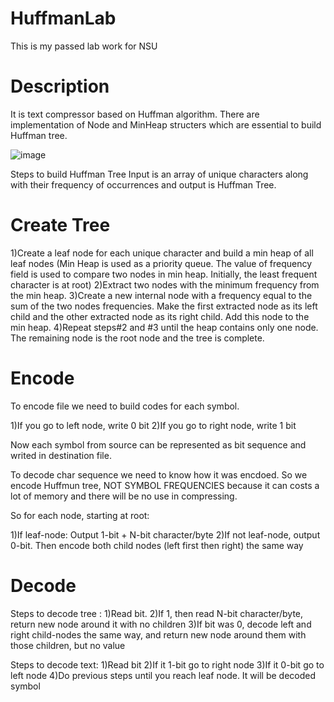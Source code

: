 # HuffmanLab
This is my passed lab work for NSU
# Description
It is text compressor based on Huffman algorithm. There are implementation of Node and MinHeap structers which are essential to build Huffman tree.

![image](https://user-images.githubusercontent.com/58903139/157651374-36c1807c-bbbc-4e07-a3ab-8985161d7389.png)

Steps to build Huffman Tree
Input is an array of unique characters along with their frequency of occurrences and output is Huffman Tree. 

# Create Tree
1)Create a leaf node for each unique character and build a min heap of all leaf nodes (Min Heap is used as a priority queue. The value of frequency field is used to compare two nodes in min heap. Initially, the least frequent character is at root)
2)Extract two nodes with the minimum frequency from the min heap.
3)Create a new internal node with a frequency equal to the sum of the two nodes frequencies. Make the first extracted node as its left child and the other extracted node as its right child. Add this node to the min heap.
4)Repeat steps#2 and #3 until the heap contains only one node. The remaining node is the root node and the tree is complete.

# Encode
To encode file we need to build codes for each symbol.

1)If you go to left node, write 0 bit
2)If you go to right node, write 1 bit

Now each symbol from source can be represented as bit sequence and writed in destination file.

To decode char sequence we need to know how it was encdoed. So we encode Huffmun tree, NOT SYMBOL FREQUENCIES because it can costs a lot of memory and there will be no use in compressing. 

So for each node, starting at root:

1)If leaf-node: Output 1-bit + N-bit character/byte
2)If not leaf-node, output 0-bit. Then encode both child nodes (left first then right) the same way

# Decode
Steps to decode tree :
1)Read bit. 
2)If 1, then read N-bit character/byte, return new node around it with no children
3)If bit was 0, decode left and right child-nodes the same way, and return new node around them with those children, but no value

Steps to decode text:
1)Read bit
2)If it 1-bit go to right node
3)If it 0-bit go to left node
4)Do previous steps until you reach leaf node. It will be decoded symbol

